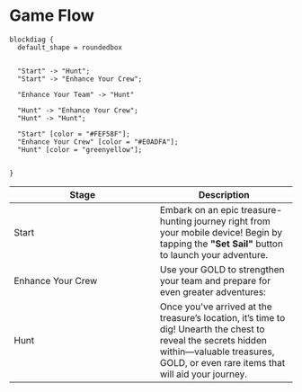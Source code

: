 # Game Flow

```blockdiag
blockdiag {
  default_shape = roundedbox
  

  "Start" -> "Hunt";
  "Start" -> "Enhance Your Crew";

  "Enhance Your Team" -> "Hunt"
  
  "Hunt" -> "Enhance Your Crew";
  "Hunt" -> "Hunt";

  "Start" [color = "#FEF58F"];
  "Enhance Your Crew" [color = "#E0ADFA"];
  "Hunt" [color = "greenyellow"];

 
}
```

<table><thead><tr><th width="244">Stage</th><th>Description</th></tr></thead><tbody><tr><td>Start</td><td>Embark on an epic treasure-hunting journey right from your mobile device! Begin by tapping the <strong>"Set Sail"</strong> button to launch your adventure.</td></tr><tr><td>Enhance Your Crew</td><td>Use your GOLD to strengthen your team and prepare for even greater adventures:</td></tr><tr><td>Hunt</td><td>Once you've arrived at the treasure’s location, it’s time to dig! Unearth the chest to reveal the secrets hidden within—valuable treasures, GOLD, or even rare items that will aid your journey.</td></tr></tbody></table>

